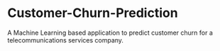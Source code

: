 # Customer-Churn-Prediction
A Machine Learning based application to predict customer churn for a telecommunications services company.
